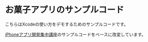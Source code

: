 # お菓子アプリのサンプルコード

こちらはXcodeの使い方をデモするためのサンプルコードです。

[iPhoneアプリ開発集中講座](https://amzn.to/3MWocyP)のサンプルコードをベースに改変しています。
